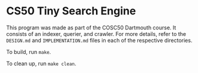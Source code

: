 # CS50 Tiny Search Engine
This program was made as part of the COSC50 Dartmouth course. It consists of an indexer, querier, and crawler. For more details, refer to the `DESIGN.md` and `IMPLEMENTATION.md` files in each of the respective directories.
<br/>

To build, run `make`.

To clean up, run `make clean`.
